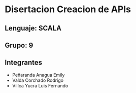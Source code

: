 # Disertacion Creacion de APIs

## Lenguaje: SCALA

## Grupo: 9

## Integrantes

- Peñaranda Anagua Emily
- Valda Corchado Rodrigo
- Villca Yucra Luis Fernando
